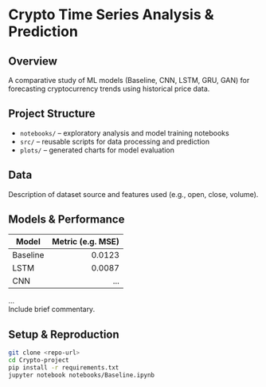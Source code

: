 # Crypto Time Series Analysis & Prediction

## Overview
A comparative study of ML models (Baseline, CNN, LSTM, GRU, GAN) for forecasting cryptocurrency trends using historical price data.

## Project Structure
- `notebooks/` – exploratory analysis and model training notebooks  
- `src/` – reusable scripts for data processing and prediction  
- `plots/` – generated charts for model evaluation  

## Data
Description of dataset source and features used (e.g., open, close, volume).

## Models & Performance
| Model     | Metric (e.g. MSE) |
|-----------|------------------:|
| Baseline  | 0.0123            |
| LSTM      | 0.0087            |
| CNN       | ...               |
...  
Include brief commentary.

## Setup & Reproduction
```bash
git clone <repo-url>
cd Crypto-project
pip install -r requirements.txt
jupyter notebook notebooks/Baseline.ipynb
